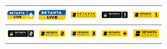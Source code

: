 | ![](https://raw.githubusercontent.com/RevGear/logo/master/International/Setanta/Setanta-Live-Plus.png) | ![](https://raw.githubusercontent.com/RevGear/logo/master/International/Setanta/Setanta-Live.png) | ![](https://raw.githubusercontent.com/RevGear/logo/master/International/Setanta/Setanta-Qazaqstan.png) | ![](https://raw.githubusercontent.com/RevGear/logo/master/International/Setanta/Setanta-Sports-1-Black.png) | ![](https://raw.githubusercontent.com/RevGear/logo/master/International/Setanta/Setanta-Sports-1.png) | 
|:---:|:---:|:---:|:---:|:---:| 
| ![](https://raw.githubusercontent.com/RevGear/logo/master/International/Setanta/Setanta-Sports-2-Black.png) | ![](https://raw.githubusercontent.com/RevGear/logo/master/International/Setanta/Setanta-Sports-2.png) | ![](https://raw.githubusercontent.com/RevGear/logo/master/International/Setanta/Setanta-Sports-3.png) | ![](https://raw.githubusercontent.com/RevGear/logo/master/International/Setanta/Setanta-Sports-Plus.png) | ![](https://raw.githubusercontent.com/RevGear/logo/master/International/Setanta/Setanta-Sports.png) | 

